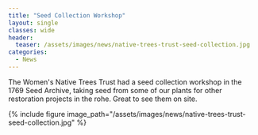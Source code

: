 ```yaml
---
title: "Seed Collection Workshop"
layout: single
classes: wide
header:
  teaser: /assets/images/news/native-trees-trust-seed-collection.jpg
categories:
  - News
---
```


The Women's Native Trees Trust had a seed collection workshop in the 1769 Seed Archive, taking seed from some of our plants for other restoration projects in the rohe.  Great to see them on site.

{% include figure image_path="/assets/images/news/native-trees-trust-seed-collection.jpg" %}